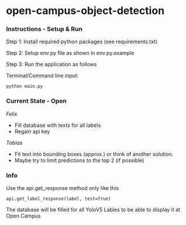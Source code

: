 # open-campus-object-detection


### Instructions - Setup & Run

Step 1: Install required python packages (see requirements.txt)

Step 2: Setup env.py file as shown in env.py.example

Step 3: Run the application as follows

Terminal/Command line input:
```properties
python main.py
```

### Current State - Open

*Felix*
- Fill database with texts for all labels
- Regain api key

*Tobias*
- Fit text into bounding boxes (approx.) or think of another solution.
- Maybe try to limit predictions to the top 2 (if possible) 


### Info

Use the api.get_response method only like this 

```
api.get_label_response(label, test=True)
```

The database will be filled for all YoloV5 Lables to be able to display it at Open Campus
